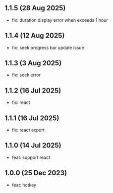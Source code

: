 ## 1.1.5 (28 Aug 2025)

* fix: duration display error when exceeds 1 hour

## 1.1.4 (12 Aug 2025)

* fix: seek progress bar update issue

## 1.1.3 (3 Aug 2025)

* fix: seek error

## 1.1.2 (16 Jul 2025)

* fix: react

## 1.1.1 (16 Jul 2025)

* fix: react export

## 1.1.0 (14 Jul 2025)

* feat: support react

## 1.0.0 (25 Dec 2023)

* feat: hotkey
